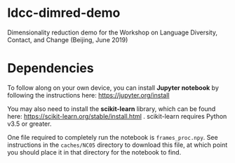 # ldcc-dimred-demo
Dimensionality reduction demo for the Workshop on Language Diversity, Contact, and Change (Beijing, June 2019)

# Dependencies
To follow along on your own device, you can install **Jupyter notebook** by following the instructions here: https://jupyter.org/install

You may also need to install the **scikit-learn** library, which can be found here: https://scikit-learn.org/stable/install.html . scikit-learn requires Python v3.5 or greater.

One file required to completely run the notebook is ``frames_proc.npy``. See instructions in the ``caches/NC05`` directory to download this file, at which point you should place it in that directory for the notebook to find.
